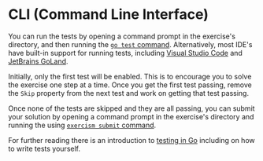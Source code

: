 # CLI (Command Line Interface)

You can run the tests by opening a command prompt in the exercise's directory, and then running the [`go test` command][docs-go-test].
Alternatively, most IDE's have built-in support for running tests, including [Visual Studio Code][docs-run-unit-tests-visual-studio-code] and [JetBrains GoLand][docs-run-unit-tests-goland].

Initially, only the first test will be enabled. This is to encourage you to solve the exercise one step at a time. Once you get the first test passing, remove the `Skip` property from the next test and work on getting that test passing.

Once none of the tests are skipped and they are all passing, you can submit your solution by opening a command prompt in the exercise's directory and running the using [`exercism submit` command][docs-exercism-cli].

For further reading there is an introduction to [testing in Go][testing-in-go] including on how to write tests yourself.

[docs-go-test]: https://golang.org/cmd/go/#hdr-Test_packages
[docs-exercism-cli]: https://exercism.io/cli
[docs-run-unit-tests-visual-studio-code]: https://code.visualstudio.com/docs/languages/go#_test
[docs-run-unit-tests-goland]: https://www.jetbrains.com/help/go/performing-tests.html
[testing-in-go]: ../../../reference/testing.md
